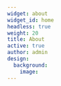 ```yaml
---
widget: about
widget_id: home
headless: true
weight: 20
title: About
active: true
author: admin
design:
  background:
    image: 
---
```

